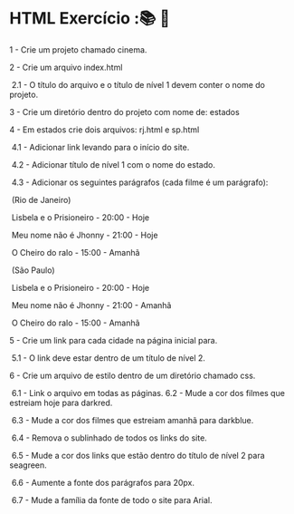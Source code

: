 









# HTML Exercício ::books: :memo:



1 - Crie um projeto chamado cinema. 

2 - Crie um arquivo index.html 

​	2.1 - O título do arquivo e o título de nível 1 devem conter o nome do projeto. 

3 - Crie um diretório dentro do projeto com nome de: estados 

4 - Em estados crie dois arquivos: rj.html e sp.html 

​	4.1 - Adicionar link levando para o início do site. 

​	4.2 - Adicionar título de nível 1 com o nome do estado. 

​	4.3 - Adicionar os seguintes parágrafos (cada filme é um parágrafo): 

​		(Rio de Janeiro) 

​			Lisbela e o Prisioneiro - 20:00 - Hoje 

​			Meu nome não é Jhonny - 21:00 - Hoje 

​			O Cheiro do ralo - 15:00 - Amanhã 

​		(São Paulo) 

​			Lisbela e o Prisioneiro - 20:00 - Hoje

​			Meu nome não é Jhonny - 21:00 - Amanhã 

​			O Cheiro do ralo - 15:00 - Amanhã 

5 - Crie um link para cada cidade na página inicial para. 

​	5.1 - O link deve estar dentro de um título de nível 2. 

6 - Crie um arquivo de estilo dentro de um diretório chamado css. 

​	6.1 - Link o arquivo em todas as páginas. 6.2 - Mude a cor dos filmes que estreiam hoje para darkred. 

​	6.3 - Mude a cor dos filmes que estreiam amanhã para darkblue. 

​	6.4 - Remova o sublinhado de todos os links do site. 

​	6.5 - Mude a cor dos links que estão dentro do título de nível 2 para seagreen. 

​	6.6 - Aumente a fonte dos parágrafos para 20px. 

​	6.7 - Mude a família da fonte de todo o site para Arial.